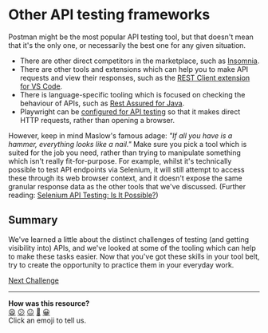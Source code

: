 # Other API testing frameworks

Postman might be the most popular API testing tool, but that doesn't mean that 
it's the only one, or necessarily the best one for any given situation. 

* There are other direct competitors in the marketplace, such as 
[Insomnia](https://insomnia.rest/).
* There are other tools and extensions which can help you to make API requests 
and view their responses, such as the [REST Client extension for VS 
Code](https://marketplace.visualstudio.com/items?itemName=humao.rest-client).
* There is language-specific tooling which is focused on checking the behaviour 
of APIs, such as [Rest Assured for Java](https://rest-assured.io/).
* Playwright can be [configured for API 
testing](https://playwright.dev/java/docs/api-testing) so that it makes direct 
HTTP requests, rather than opening a browser.

However, keep in mind Maslow's famous adage: _"If all you have is a hammer, 
everything looks like a nail."_ Make sure you pick a tool which is suited for 
the job you need, rather than trying to manipulate something which isn't really
fit-for-purpose. For example, whilst it's technically possible to test API 
endpoints via Selenium, it will still attempt to access these through its web 
browser context, and it doesn't expose the same granular response data as the 
other tools that we've discussed. (Further reading: [Selenium API Testing: Is 
It Possible?](https://www.blazemeter.com/blog/selenium-api-testing))

## Summary

We've learned a little about the distinct challenges of testing (and getting 
visibility into) APIs, and we've looked at some of the tooling which can help 
to make these tasks easier. Now that you've got these skills in your tool belt, 
try to create the opportunity to practice them in your everyday work.

[Next Challenge](12_extensions.md)

<!-- BEGIN GENERATED SECTION DO NOT EDIT -->

---

**How was this resource?**  
[😫](https://airtable.com/shrUJ3t7KLMqVRFKR?prefill_Repository=makersacademy%2Fextending-testing&prefill_File=phase5%2F11_other_api_testing_frameworks.md&prefill_Sentiment=😫) [😕](https://airtable.com/shrUJ3t7KLMqVRFKR?prefill_Repository=makersacademy%2Fextending-testing&prefill_File=phase5%2F11_other_api_testing_frameworks.md&prefill_Sentiment=😕) [😐](https://airtable.com/shrUJ3t7KLMqVRFKR?prefill_Repository=makersacademy%2Fextending-testing&prefill_File=phase5%2F11_other_api_testing_frameworks.md&prefill_Sentiment=😐) [🙂](https://airtable.com/shrUJ3t7KLMqVRFKR?prefill_Repository=makersacademy%2Fextending-testing&prefill_File=phase5%2F11_other_api_testing_frameworks.md&prefill_Sentiment=🙂) [😀](https://airtable.com/shrUJ3t7KLMqVRFKR?prefill_Repository=makersacademy%2Fextending-testing&prefill_File=phase5%2F11_other_api_testing_frameworks.md&prefill_Sentiment=😀)  
Click an emoji to tell us.

<!-- END GENERATED SECTION DO NOT EDIT -->
